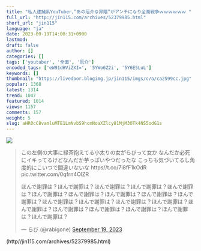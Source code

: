 ```yaml
---
title: "私人逮捕系YouTuber、”あの厄介な界隈”がアンチになり全面戦争ｗｗｗｗｗｗ "
full_url: "http://jin115.com/archives/52379985.html"
short_url: "jin115"
language: "ja"
date: 2023-09-19T14:00:31+0900
lastmod: 
draft: false
author: []
categories: []
tags: ['youtuber', '全面', '厄介']
encoded_tags: ['eW91dHViZXI=', '5YWo6Z2i', '5Y6E5LuL']
keywords: []
thumbnail: "https://livedoor.blogimg.jp/jin115/imgs/c/a/ca2599cc.jpg"
popular: 1368
latest: 1314
trend: 1047
featured: 1014
views: 1157
comments: 157
weight: 5
slug: aHR0cC8vamluMTE1LmNvbS9hcmNoaXZlcy81MjM3OTk4NS5odG1s
---
```


![](https://livedoor.blogimg.jp/jin115/imgs/c/a/ca2599cc.jpg)

<blockquote class='twitter-tweet'><p>この左側の大事に緑茶抱えてる小太りの女がらびって女か なんだか必死にイキってるけどなんだか芋っぽいやつだったな こっちも気づいてるし角度的にこいつで間違いないな https//t.co/7i8fF1kOdR pic.twitter.com/0qfrn4OlZR</p><p lang='ja' dir='ltr'>ほんで謝罪は？ほんで謝罪は？ほんで謝罪は？ほんで謝罪は？ほんで謝罪は？ほんで謝罪は？ほんで謝罪は？ほんで謝罪は？ほんで謝罪は？ほんで謝罪は？ほんで謝罪は？ほんで謝罪は？ほんで謝罪は？ほんで謝罪は？ほんで謝罪は？ほんで謝罪は？ほんで謝罪は？ほんで謝罪は？ほんで謝罪は？ほんで謝罪は？</p>— らび (@rabigone) <a href='https//twitter.com/rabigone/status/1703973554868637846?ref_src=twsrc%5Etfw'>September 19, 2023</a></blockquote> 

(http//jin115.com/archives/52379985.html)
